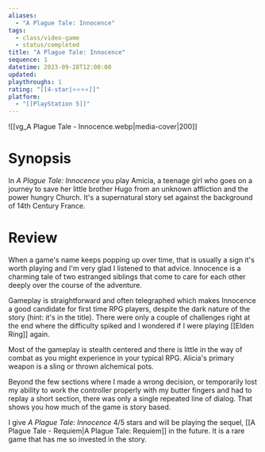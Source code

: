 ```yaml
---
aliases:
  - "A Plague Tale: Innocence"
tags:
  - class/video-game
  - status/completed
title: "A Plague Tale: Innocence"
sequence: 1
datetime: 2023-09-28T12:00:00
updated: 
playthroughs: 1
rating: "[[4-star|⭐️⭐️⭐️⭐️]]"
platform:
  - "[[PlayStation 5]]"
---
```

![[vg_A Plague Tale - Innocence.webp|media-cover|200]]

# Synopsis
In *A Plague Tale: Innocence* you play Amicia, a teenage girl who goes on a journey to save her little brother Hugo from an unknown affliction and the power hungry Church. It's a supernatural story set against the background of 14th Century France.

# Review
When a game's name keeps popping up over time, that is usually a sign it's worth playing and I'm very glad I listened to that advice. Innocence is a charming tale of two estranged siblings that come to care for each other deeply over the course of the adventure.

Gameplay is straightforward and often telegraphed which makes Innocence a good candidate for first time RPG players, despite the dark nature of the story (hint: it's in the title). There were only a couple of challenges right at the end where the difficulty spiked and I wondered if I were playing [[Elden Ring]] again. 

Most of the gameplay is stealth centered and there is little in the way of combat as you might experience in your typical RPG. Alicia's primary weapon is a sling or thrown alchemical pots.

Beyond the few sections where I made a wrong decision, or temporarily lost my ability to work the controller properly with my butter fingers and had to replay a short section, there was only a single repeated line of dialog. That shows you how much of the game is story based.

I give *A Plague Tale: Innocence* 4/5 stars and will be playing the sequel, [[A Plague Tale - Requiem|A Plague Tale: Requiem]] in the future. It is a rare game that has me so invested in the story.
